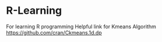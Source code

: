 # R-Learning
For learning R programming
Helpful link for Kmeans Algorithm https://github.com/cran/Ckmeans.1d.dp
